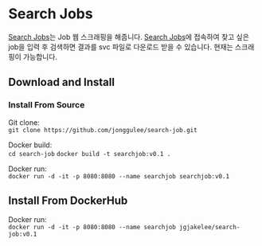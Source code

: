 # Search Jobs
 
[Search Jobs](https://jobs.yjdev.world)는 Job 웹 스크래핑을 해줍니다. [Search Jobs](https://jobs.yjdev.world)에 접속하여 찾고 싶은 job을 입력 후 검색하면 결과를 svc 파일로 다운로드 받을 수 있습니다. 현재는  스크래핑이 가능합니다.

## Download and Install
### Install From Source
Git clone:   
```git clone https://github.com/jonggulee/search-job.git```

Docker build:   
```cd search-job```
```docker build -t searchjob:v0.1 .```

Docker run:   
```docker run -d -it -p 8080:8080 --name searchjob searchjob:v0.1```

## Install From DockerHub
Docker run:   
```docker run -d -it -p 8080:8080 --name searchjob jgjakelee/search-job:v0.1```
